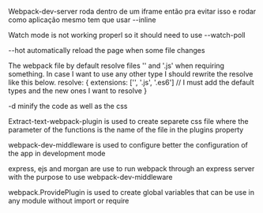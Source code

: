 Webpack-dev-server roda dentro de um iframe então pra evitar isso e rodar como aplicação mesmo tem que usar --inline

Watch mode is not working properl so it should need to use --watch-poll

--hot automatically reload the page when some file changes

The webpack file by default resolve files '' and '.js' when requiring something.
In case I want to use any other type I should rewrite the resolve like this below.
resolve: {
	extensions: ['', '.js', '.es6'] // I must add the default types and the new ones I want to resolve
}

-d minify the code as well as the css

Extract-text-webpack-plugin is used to create separete css file where the parameter of the functions is the name of the file in the plugins property

webpack-dev-middleware is used to configure better the configuration of the app in development mode

express, ejs and morgan are use to run webpack through an express server with the purpose to use webpack-dev-middleware

webpack.ProvidePlugin is used to create global variables that can be use in any module without import or require

